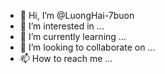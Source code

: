 - 👋 Hi, I’m @LuongHai-7buon
- 👀 I’m interested in ...
- 🌱 I’m currently learning ...
- 💞️ I’m looking to collaborate on ...
- 📫 How to reach me ...

<!---
LuongHai-7buon/LuongHai-7buon is a ✨ special ✨ repository because its `README.md` (this file) appears on your GitHub profile.
You can click the Preview link to take a look at your changes.
--->
